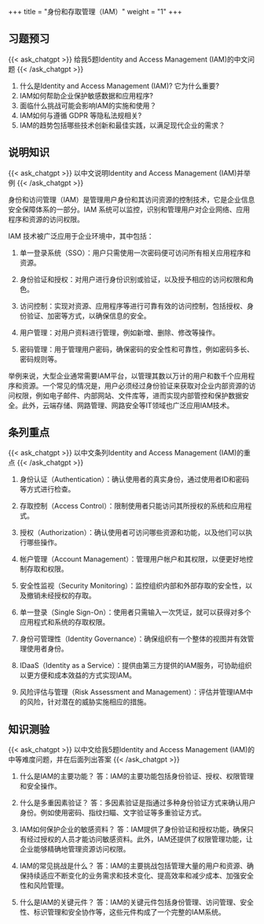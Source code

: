 +++
title = "身份和存取管理（IAM）"
weight = "1"
+++
## 习题预习
{{< ask_chatgpt >}}
给我5题Identity and Access Management (IAM)的中文问题
{{< /ask_chatgpt >}}



1. 什么是Identity and Access Management (IAM)? 它为什么重要?
2. IAM如何帮助企业保护敏感数据和应用程序?
3. 面临什么挑战可能会影响IAM的实施和使用？
4. IAM如何与遵循 GDPR 等隐私法规相关? 
5. IAM的趋势包括哪些技术创新和最佳实践，以满足现代企业的需求？   

## 说明知识
{{< ask_chatgpt >}}
以中文说明Identity and Access Management (IAM)并举例
{{< /ask_chatgpt >}}



身份和访问管理（IAM）是管理用户身份和其访问资源的控制技术，它是企业信息安全保障体系的一部分。IAM 系统可以监控，识别和管理用户对企业网络、应用程序和资源的访问权限。

IAM 技术被广泛应用于企业环境中，其中包括：

1. 单一登录系统（SSO）：用户只需使用一次密码便可访问所有相关应用程序和资源。

2. 身份验证和授权：对用户进行身份识别或验证，以及授予相应的访问权限和角色。

3. 访问控制：实现对资源、应用程序等进行可靠有效的访问控制，包括授权、身份验证、加密等方式，以确保信息的安全。

4. 用户管理：对用户资料进行管理，例如新增、删除、修改等操作。

5. 密码管理：用于管理用户密码，确保密码的安全性和可靠性，例如密码多长、密码规则等。

举例来说，大型企业通常需要IAM平台，以管理其数以万计的用户和数千个应用程序和资源。一个常见的情况是，用户必须经过身份验证来获取对企业内部资源的访问权限，例如电子邮件、内部网站、文件库等，进而实现内部管控和保护数据安全。此外，云端存储、网路管理、网路安全等IT领域也广泛应用IAM技术。   

## 条列重点
{{< ask_chatgpt >}}
以中文条列Identity and Access Management (IAM)的重点
{{< /ask_chatgpt >}}



1. 身份认证（Authentication）：确认使用者的真实身份，通过使用者ID和密码等方式进行检查。

2. 存取控制（Access Control）：限制使用者只能访问其所授权的系统和应用程式。

3. 授权（Authorization）：确认使用者可访问哪些资源和功能，以及他们可以执行哪些操作。

4. 帐户管理（Account Management）：管理用户帐户和其权限，以便更好地控制存取和权限。

5. 安全性监视（Security Monitoring）：监控组织内部和外部存取的安全性，以及撤销未经授权的存取。

6. 单一登录（Single Sign-On）：使用者只需输入一次凭证，就可以获得对多个应用程式和系统的存取权限。

7. 身份可管理性（Identity Governance）：确保组织有一个整体的视图并有效管理使用者身份。

8. IDaaS（Identity as a Service）：提供由第三方提供的IAM服务，可协助组织以更方便和成本效益的方式实现IAM。

9. 风险评估与管理（Risk Assessment and Management）：评估并管理IAM中的风险，针对潜在的威胁实施相应的措施。   

## 知识测验
{{< ask_chatgpt >}}
以中文给我5题Identity and Access Management (IAM)的中等难度问题，并在后面列出答案
{{< /ask_chatgpt >}}



1. 什么是IAM的主要功能？ 
答：IAM的主要功能包括身份验证、授权、权限管理和安全操作。 

2. 什么是多重因素验证？ 
答：多因素验证是指通过多种身份验证方式来确认用户身份。例如使用密码、指纹扫瞄、文字验证等多重验证方式。 

3. IAM如何保护企业的敏感资料？ 
答：IAM提供了身份验证和授权功能，确保只有经过授权的人员才能访问敏感资料。此外，IAM还提供了权限管理功能，让企业能够精确地管理资源访问权限。 

4. IAM的常见挑战是什么？ 
答：IAM的主要挑战包括管理大量的用户和资源、确保持续适应不断变化的业务需求和技术变化、提高效率和减少成本、加强安全性和风险管理。 

5. 什么是IAM的关键元件？ 
答：IAM的关键元件包括身份管理、访问管理、安全性、标识管理和安全协作等，这些元件构成了一个完整的IAM系统。   

